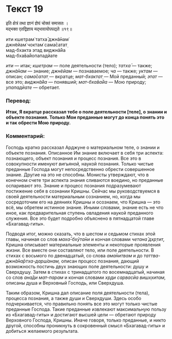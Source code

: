 # Текст 19

इति क्षेत्रं तथा ज्ञानं ज्ञेयं चोक्तं समासतः ।  
मद्भक्त एतद्विज्ञाय मद्भावायोपपद्यते ॥१९॥

ити кшетрам̇ татха̄ джн̃а̄нам̇  
джн̃ейам̇ чоктам̇ сама̄сатат̣  
мад-бхакта этад виджн̃а̄йа  
мад-бха̄ва̄йопападйате

_ити_ — итак; _кшетрам_ — поле деятельности (тело); _татха̄_ — также; _джн̃а̄нам_ — знание; _джн̃ейам_ — познаваемое; _ча_ — также; _уктам_ — описан; _сама̄сатат̣_ — вкратце; _мат-бхактат̣_ — Мой преданный; _этат_ — все это; _виджн̃а̄йа_ — понявший; _мат-бха̄ва̄йа_ — Мою природу; _упападйате_ — обретает.

### Перевод:

**Итак, Я вкратце рассказал тебе о поле деятельности [теле], о знании и объекте познания. Только Мои преданные могут до конца понять это и так обрести Мою природу.**

### Комментарий:

Господь кратко рассказал Арджуне о материальном теле, о знании и объекте познания. Описанное Им знание включает в себя три аспекта: познающего, объект познания и процесс познания. Все это в совокупности именуют _вигьяной,_ наукой познания. Только чистые преданные Господа могут непосредственно обрести совершенное знание. Другие на это не способны. Монисты утверждают, что в конечном счете три аспекта знания сливаются воедино, но преданные оспаривают это. Знание и процесс познания подразумевают постижение себя в сознании Кришны. Сейчас мы руководствуемся в своей деятельности материальным сознанием, но, когда мы сосредоточим его на деяниях Кришны и осознаем, что Кришна — это всё, мы обретем истинное знание. Иными словами, знание есть не что иное, как предварительная ступень овладения наукой преданного служения. Все это будет подробно объяснено в пятнадцатой главе «Бхагавад-гиты».

Подводя итог, можно сказать, что в шестом и седьмом стихах этой главы, начиная со слов _маха̄-бхӯта̄ни_ и кончая словами _четана̄ дхр̣тит̣,_ Кришна описывает материальные элементы и некоторые проявления жизни. Все вместе они составляют тело, или поле деятельности. В стихах с восьмого по двенадцатый, со слова _ама̄нитвам_ и до _таттва-джн̃а̄на̄ртха-дарш́анам,_ описан процесс познания, дающий возможность постичь двух знающих поле деятельности: душу и Сверхдушу. Затем в стихах с тринадцатого по восемнадцатый, начиная со слов _ана̄ди мат-парам_ и кончая словами _хр̣ди сарвасйа вишх̣хитам,_ описаны душа и Верховный Господь, или Сверхдуша.

Таким образом, Кришна дал описание поля деятельности (тела), процесса познания, а также души и Сверхдуши. Здесь особо подчеркивается, что правильно понять все это могут только чистые преданные Господа. Такие преданные извлекают максимальную пользу из «Бхагавад-гиты» и достигают высшей цели — обретают природу Верховного Господа, Кришны. Иначе говоря, только преданные, и никто другой, способны проникнуть в сокровенный смысл «Бхагавад-гиты» и добиться желаемого результата.